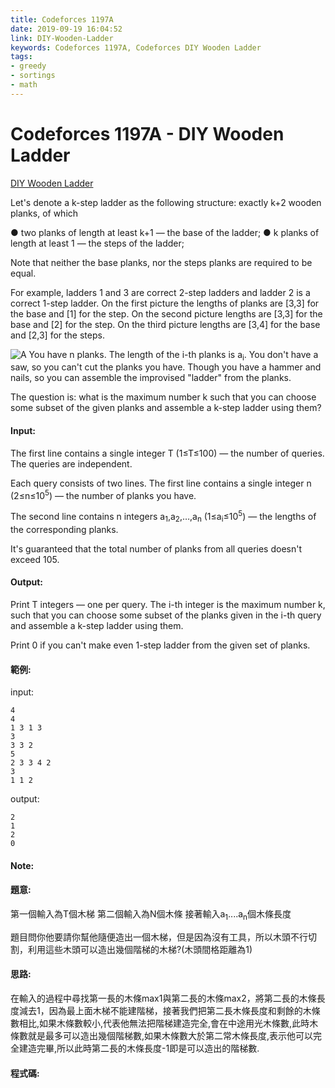```yaml
---
title: Codeforces 1197A
date: 2019-09-19 16:04:52
link: DIY-Wooden-Ladder
keywords: Codeforces 1197A, Codeforces DIY Wooden Ladder
tags:
- greedy
- sortings
- math
---
```

# Codeforces 1197A - DIY Wooden Ladder
[DIY Wooden Ladder](http://codeforces.com/problemset/problem/1197/A)

Let's denote a k-step ladder as the following structure: exactly k+2 wooden planks, of which
<!-- more -->
● two planks of length at least k+1 — the base of the ladder;
● k planks of length at least 1 — the steps of the ladder;

Note that neither the base planks, nor the steps planks are required to be equal.

For example, ladders 1 and 3 are correct 2-step ladders and ladder 2 is a correct 1-step ladder. On the first picture the lengths of planks are [3,3] for the base and [1] for the step. On the second picture lengths are [3,3] for the base and [2] for the step. On the third picture lengths are [3,4] for the base and [2,3] for the steps.

![A](A.PNG)
You have n planks. The length of the i-th planks is a<sub>i</sub>. You don't have a saw, so you can't cut the planks you have. Though you have a hammer and nails, so you can assemble the improvised "ladder" from the planks.

The question is: what is the maximum number k such that you can choose some subset of the given planks and assemble a k-step ladder using them?
#### Input:
The first line contains a single integer T (1≤T≤100) — the number of queries. The queries are independent.

Each query consists of two lines. The first line contains a single integer n (2≤n≤10<sup>5</sup>) — the number of planks you have.

The second line contains n integers a<sub>1</sub>,a<sub>2</sub>,…,a<sub>n</sub> (1≤a<sub>i</sub>≤10<sup>5</sup>) — the lengths of the corresponding planks.

It's guaranteed that the total number of planks from all queries doesn't exceed 105.
#### Output:
Print T integers — one per query. The i-th integer is the maximum number k, such that you can choose some subset of the planks given in the i-th query and assemble a k-step ladder using them.

Print 0 if you can't make even 1-step ladder from the given set of planks.
#### 範例:
input:
```
4
4
1 3 1 3
3
3 3 2
5
2 3 3 4 2
3
1 1 2
```
output:
```
2
1
2
0
```

#### Note:

#### 題意:
第一個輸入為T個木梯
第二個輸入為N個木條
接著輸入a<sub>1</sub>....a<sub>n</sub>個木條長度

題目問你他要請你幫他隨便造出一個木梯，但是因為沒有工具，所以木頭不行切割，利用這些木頭可以造出幾個階梯的木梯?(木頭間格距離為1)
#### 思路:
在輸入的過程中尋找第一長的木條max1與第二長的木條max2，將第二長的木條長度減去1，因為最上面木梯不能建階梯，接著我們把第二長木條長度和剩餘的木條數相比,如果木條數較小,代表他無法把階梯建造完全,會在中途用光木條數,此時木條數就是最多可以造出幾個階梯數,如果木條數大於第二常木條長度,表示他可以完全建造完畢,所以此時第二長的木條長度-1即是可以造出的階梯數.

#### 程式碼:
<script src="https://gist.github.com/Daviswww/6b5a155e8e6747f7dd817d186437a46c.js"></script>

